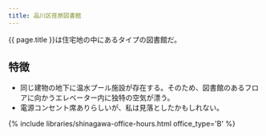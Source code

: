 ```yaml
---
title: 品川区荏原図書館
---
```


{{ page.title }}は住宅地の中にあるタイプの図書館だ。

## 特徴

* 同じ建物の地下に温水プール施設が存在する。そのため、図書館のあるフロアに向かうエレベーター内に独特の空気が漂う。
* 電源コンセント席ありらしいが、私は見落としたかもしれない。

{% include libraries/shinagawa-office-hours.html office_type='B' %}

